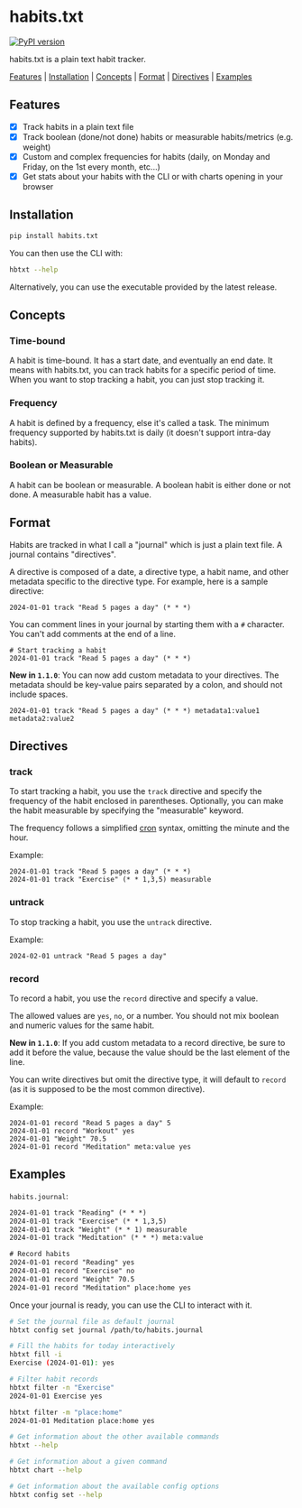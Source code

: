 # habits.txt

[![PyPI version](https://badge.fury.io/py/habits.txt.svg)](https://badge.fury.io/py/habits.txt)

habits.txt is a plain text habit tracker.

[Features](#features) | [Installation](#installation) | [Concepts](#concepts) | [Format](#format) | [Directives](#directives) | [Examples](examples)

## Features

- [x] Track habits in a plain text file
- [x] Track boolean (done/not done) habits or measurable habits/metrics (e.g. weight)
- [x] Custom and complex frequencies for habits (daily, on Monday and Friday, on the 1st every month, etc...)
- [x] Get stats about your habits with the CLI or with charts opening in your browser

## Installation

```bash
pip install habits.txt
```

You can then use the CLI with:

```bash
hbtxt --help
```

Alternatively, you can use the executable provided by the latest release.

## Concepts

### Time-bound

A habit is time-bound. It has a start date, and eventually an end date.
It means with habits.txt, you can track habits for a specific period of time. When you want to stop tracking a habit, you can just stop tracking it.

### Frequency

A habit is defined by a frequency, else it's called a task. The minimum frequency supported by habits.txt is daily (it doesn't support intra-day habits).

### Boolean or Measurable

A habit can be boolean or measurable. A boolean habit is either done or not done. A measurable habit has a value.

## Format

Habits are tracked in what I call a "journal" which is just a plain text file. A journal contains "directives".

A directive is composed of a date, a directive type, a habit name, and other metadata specific to the directive type. For example, here is a sample directive:

```
2024-01-01 track "Read 5 pages a day" (* * *)
```

You can comment lines in your journal by starting them with a `#` character.
You can't add comments at the end of a line.

```
# Start tracking a habit
2024-01-01 track "Read 5 pages a day" (* * *)
```

**New in `1.1.0`**: You can now add custom metadata to your directives. The metadata should be key-value pairs separated by a colon, and should not include spaces.

```
2024-01-01 track "Read 5 pages a day" (* * *) metadata1:value1 metadata2:value2
```

## Directives

### track

To start tracking a habit, you use the `track` directive and specify the frequency of the habit enclosed in parentheses.
Optionally, you can make the habit measurable by specifying the "measurable" keyword.

The frequency follows a simplified [cron](https://en.wikipedia.org/wiki/Cron) syntax, omitting the minute and the hour.

Example:

```
2024-01-01 track "Read 5 pages a day" (* * *)
2024-01-01 track "Exercise" (* * 1,3,5) measurable
```

### untrack

To stop tracking a habit, you use the `untrack` directive.

Example:

```
2024-02-01 untrack "Read 5 pages a day"
```

### record

To record a habit, you use the `record` directive and specify a value.

The allowed values are `yes`, `no`, or a number. You should not mix boolean and numeric values for the same habit.

**New in `1.1.0`**: If you add custom metadata to a record directive, be sure to add it before the value, because the value should be the last element of the line.

You can write directives but omit the directive type, it will default to `record` (as it is supposed to be the most common directive).

Example:

```
2024-01-01 record "Read 5 pages a day" 5
2024-01-01 record "Workout" yes
2024-01-01 "Weight" 70.5
2024-01-01 record "Meditation" meta:value yes
```

## Examples

`habits.journal`:

```txt
2024-01-01 track "Reading" (* * *)
2024-01-01 track "Exercise" (* * 1,3,5)
2024-01-01 track "Weight" (* * 1) measurable
2024-01-01 track "Meditation" (* * *) meta:value

# Record habits
2024-01-01 record "Reading" yes
2024-01-01 record "Exercise" no
2024-01-01 record "Weight" 70.5
2024-01-01 record "Meditation" place:home yes
```

Once your journal is ready, you can use the CLI to interact with it.

```bash
# Set the journal file as default journal
hbtxt config set journal /path/to/habits.journal

# Fill the habits for today interactively
hbtxt fill -i
Exercise (2024-01-01): yes

# Filter habit records
hbtxt filter -n "Exercise"
2024-01-01 Exercise yes

hbtxt filter -m "place:home"
2024-01-01 Meditation place:home yes

# Get information about the other available commands
hbtxt --help

# Get information about a given command
hbtxt chart --help

# Get information about the available config options
hbtxt config set --help
```
